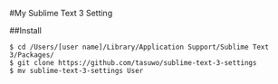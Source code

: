 #My Sublime Text 3 Setting

##Install

```
$ cd /Users/[user name]/Library/Application Support/Sublime Text 3/Packages/
$ git clone https://github.com/tasuwo/sublime-text-3-settings
$ mv sublime-text-3-settings User
```
